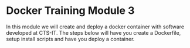 # Docker Training Module 3

In this module we will create and deploy a docker container with software developed at CTS-IT. The steps below will have you create a Dockerfile, setup install scripts and have you deploy a container. 
